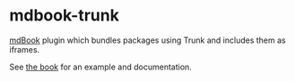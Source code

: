 # mdbook-trunk

[mdBook](https://rust-lang.github.io/mdBook/) plugin which bundles packages using Trunk and includes them as iframes.

See [the book](https://mdbook-plugins.rustforweb.org/trunk.html) for an example and documentation.
